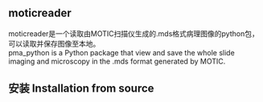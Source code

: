 moticreader 
---
moticreader是一个读取由MOTIC扫描仪生成的.mds格式病理图像的python包，可以读取并保存图像至本地。  
pma_python is a Python package that view and save the whole slide imaging and microscopy  in the .mds format generated by MOTIC.

安装 Installation from source
---



